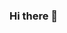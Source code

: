 ### Hi there 👋

<!--
**umarbilalkhan/umarbilalkhan** is a ✨ _special_ ✨ repository because its `README.md` (this file) appears on your GitHub profile.
<img src="https://github.com/umarbilalkhan/umarbilalkhan/blob/main/giphy.gif" >
Here are some ideas to get you started:

- 🔭 I’m currently working on ...
- 🌱 I’m currently learning ...
- 👯 I’m looking to collaborate on ...
- 🤔 I’m looking for help with ...
- 💬 Ask me about ...
- 📫 How to reach me: ...
- 😄 Pronouns: ...
- ⚡ Fun fact: ...
-->

